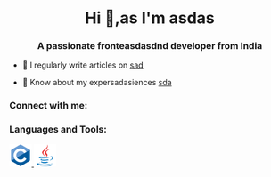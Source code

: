 <h1 align="center">Hi 👋,as I'm asdas</h1>
<h3 align="center">A passionate fronteasdasdnd developer from India</h3>

- 📝 I regularly write articles on [sad](sad)

- 📄 Know about my expersadasiences [sda](sda)

<h3 align="left">Connect with me:</h3>
<p align="left">
</p>

<h3 align="left">Languages and Tools:</h3>
<p align="left"> <a href="https://www.cprogramming.com/" target="_blank" rel="noreferrer"> <img src="https://raw.githubusercontent.com/devicons/devicon/master/icons/c/c-original.svg" alt="c" width="40" height="40"/> </a> <a href="https://www.java.com" target="_blank" rel="noreferrer"> <img src="https://raw.githubusercontent.com/devicons/devicon/master/icons/java/java-original.svg" alt="java" width="40" height="40"/> </a> </p>
